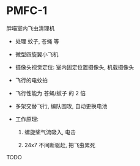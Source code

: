 # PMFC-1
胖喵室内飞虫清理机

+ 处理 蚊子, 苍蝇 等

+ 微型四旋翼小飞机

+ 摄像头视觉定位: 室内固定位置摄像头, 机载摄像头

+ 飞行的电蚊拍

+ 飞行性能为 苍蝇/蚊子 的 2 倍

+ 多架交替飞行, 编队围攻, 自动更换电池

+ 工作原理:

  1. 螺旋桨气流吸入, 电击

  2. 24x7 不间断驱赶, 把飞虫累死


TODO
